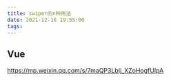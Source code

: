 ```yaml
---
title: swiper的n种用法
date: 2021-12-16 19:55:00
tags:
---
```

## Vue
https://mp.weixin.qq.com/s/7maQP3LbIj_XZoHogfUIpA